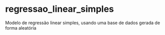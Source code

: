 # regressao_linear_simples
Modelo de regressão linear simples, usando uma base de dados gerada de forma aleatória
